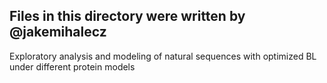 ## Files in this directory were written by @jakemihalecz

Exploratory analysis and modeling of natural sequences with optimized BL under different protein models



